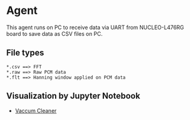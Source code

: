 # Agent

This agent runs on PC to receive data via UART from NUCLEO-L476RG board to save data as CSV files on PC.

## File types

```
*.csv ==> FFT
*.raw ==> Raw PCM data
*.flt ==> Hanning window applied on PCM data
```

## Visualization by Jupyter Notebook

- [Vaccum Cleaner](./vaccum_cleaner/plot.ipynb)
